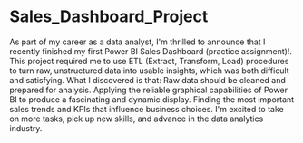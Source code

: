 # Sales_Dashboard_Project

As part of my career as a data analyst, I'm thrilled to announce that I recently finished my first Power BI Sales Dashboard (practice assignment)!. This project required me to use ETL (Extract, Transform, Load) procedures to turn raw, unstructured data into usable insights, which was both difficult and satisfying.
What I discovered is that:
Raw data should be cleaned and prepared for analysis.
Applying the reliable graphical capabilities of Power BI to produce a fascinating and dynamic display.
Finding the most important sales trends and KPIs that influence business choices.
I'm excited to take on more tasks, pick up new skills, and advance in the data analytics industry.
